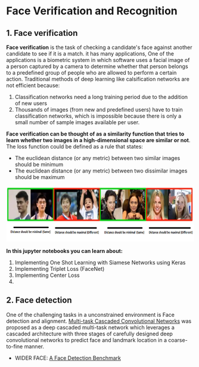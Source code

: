 # Face Verification and Recognition 

## 1. Face verification
 
**Face verification** is the task of checking a candidate's face against another candidate to see if it is a match. it has many applications, One of the applications is a biometric system in which software uses a facial image of a person captured by a camera to determine whether that person belongs to a predefined group of people who are allowed to perform a certain action. Traditional methods of deep learning like calsification networks are not efficient because:

1. Classification networks need a long training period due to the addition of new users
2. Thousands of images (from new and predefined users) have to train classification networks, which is impossible because there is only a small number of sample images available per user.

**Face verification can be thought of as a similarity function that tries to learn whether two images in a high-dimensional space are similar or not**. The loss function could be defined as a rule that states:

* The euclidean distance (or any metric) between two similar images should be minimum
* The euclidean distance (or any metric) between two dissimilar images should be maximum 


<p align="center">
  <img src="/imgs/1.PNG" alt="" width="700" height="150" >
 </p>
 
 **In this jupyter notebooks you can learn about:**
 1. Implementing One Shot Learning with Siamese Networks using Keras
 2. Implementing Triplet Loss (FaceNet)
 3. Implementing Center Loss
 4. 
## 2. Face detection

One of the challenging tasks in a unconstrained environment is Face detection and alignment. [Multi-task Cascaded Convolutional Networks](https://kpzhang93.github.io/MTCNN_face_detection_alignment/) was proposed as a deep cascaded multi-task network which leverages a cascaded architecture with three stages of carefully designed deep convolutional networks to predict face and landmark location in a coarse-to-fine manner. 
  
  
  
  


* WIDER FACE: [A Face Detection Benchmark](http://shuoyang1213.me/WIDERFACE/index.html)
